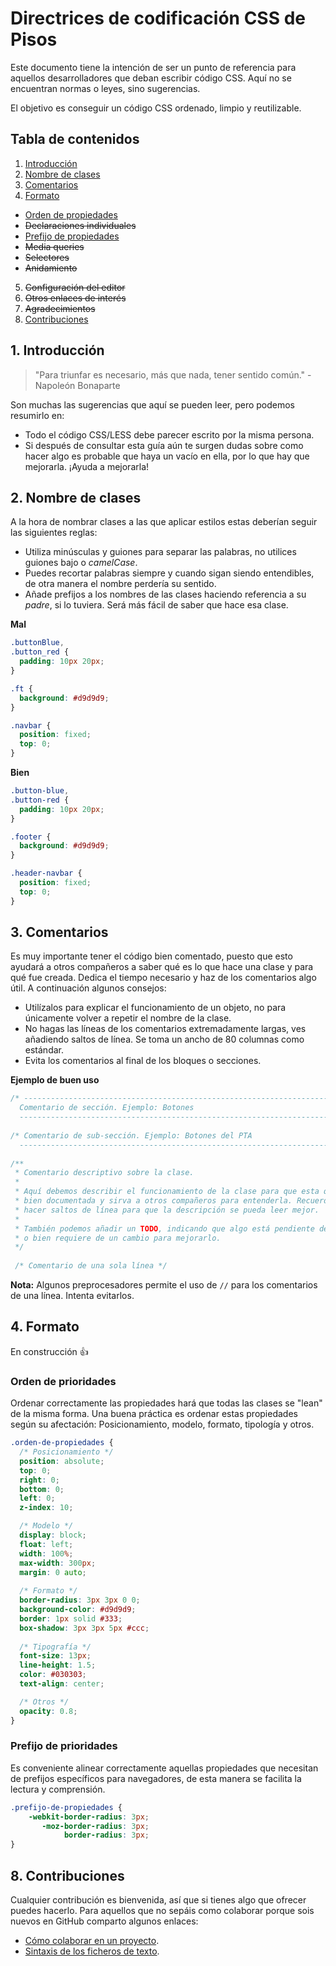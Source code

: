 # Directrices de codificación CSS de Pisos

Este documento tiene la intención de ser un punto de referencia para aquellos desarrolladores que deban escribir código CSS. Aquí no se encuentran normas o leyes, sino sugerencias.

El objetivo es conseguir un código CSS ordenado, limpio y reutilizable.


## Tabla de contenidos

1. [Introducción](#introduccion)
2. [Nombre de clases](#nombreclases)
3. [Comentarios](#comentarios)
4. [Formato](#formato)
  - [Orden de propiedades](#ordenprioridades)
  - ~~Declaraciones individuales~~
  - [Prefijo de propiedades](#prefijopropiedades)
  - ~~Media queries~~
  - ~~Selectores~~
  - ~~Anidamiento~~
5. ~~Configuración del editor~~
6. ~~Otros enlaces de interés~~
7. ~~Agradecimientos~~
8. [Contribuciones](#contribuciones)


<a name="introduccion"></a>
## 1. Introducción

> "Para triunfar es necesario, más que nada, tener sentido común." - Napoleón Bonaparte

Son muchas las sugerencias que aquí se pueden leer, pero podemos resumirlo en:
- Todo el código CSS/LESS debe parecer escrito por la misma persona.
- Si después de consultar esta guía aún te surgen dudas sobre como hacer algo es probable que haya un vacío en ella, por lo que hay que mejorarla. ¡Ayuda a mejorarla!


<a name="nombreclases"></a>
## 2. Nombre de clases

A la hora de nombrar clases a las que aplicar estilos estas deberían seguir las siguientes reglas:
- Utiliza minúsculas y guiones para separar las palabras, no utilices guiones bajo o *camelCase*.
- Puedes recortar palabras siempre y cuando sigan siendo entendibles, de otra manera el nombre perdería su sentido.
- Añade prefijos a los nombres de las clases haciendo referencia a su *padre*, si lo tuviera. Será más fácil de saber que hace esa clase.

**Mal**
```css
.buttonBlue,
.button_red {
  padding: 10px 20px;
}

.ft {
  background: #d9d9d9;
}

.navbar {
  position: fixed;
  top: 0;
}
```

**Bien**
```css
.button-blue,
.button-red {
  padding: 10px 20px;
}

.footer {
  background: #d9d9d9;
}

.header-navbar {
  position: fixed;
  top: 0;
}
```


<a name="comentarios"></a>
## 3. Comentarios
Es muy importante tener el código bien comentado, puesto que esto ayudará a otros compañeros a saber qué es lo que hace una clase y para qué fue creada. Dedica el tiempo necesario y haz de los comentarios algo útil. A continuación algunos consejos:
- Utilízalos para explicar el funcionamiento de un objeto, no para únicamente volver a repetir el nombre de la clase.
- No hagas las líneas de los comentarios extremadamente largas, ves añadiendo saltos de línea. Se toma un ancho de 80 columnas como estándar.
- Evita los comentarios al final de los bloques o secciones.

**Ejemplo de buen uso**
```css
/* --------------------------------------------------------------------------
  Comentario de sección. Ejemplo: Botones
  --------------------------------------------------------------------------- */
  
/* Comentario de sub-sección. Ejemplo: Botones del PTA
  --------------------------------------------------------------------------- */
  
/**
 * Comentario descriptivo sobre la clase.
 * 
 * Aquí debemos describir el funcionamiento de la clase para que esta quede
 * bien documentada y sirva a otros compañeros para entenderla. Recuerda 
 * hacer saltos de línea para que la descripción se pueda leer mejor.
 * 
 * También podemos añadir un TODO, indicando que algo está pendiente de hacer
 * o bien requiere de un cambio para mejorarlo.
 */
 
 /* Comentario de una sola línea */
```

**Nota:** Algunos preprocesadores permite el uso de `//` para los comentarios de una línea. Intenta evitarlos.


<a name="formato"></a>
## 4. Formato

En construcción :+1:

<a name="ordenprioridades"></a>
### Orden de prioridades

Ordenar correctamente las propiedades hará que todas las clases se "lean" de la misma forma. Una buena práctica es ordenar estas propiedades según su afectación: Posicionamiento, modelo, formato, tipología y otros.

```css
.orden-de-propiedades {
  /* Posicionamiento */
  position: absolute;
  top: 0;
  right: 0;
  bottom: 0;
  left: 0;
  z-index: 10;

  /* Modelo */
  display: block;
  float: left;
  width: 100%;
  max-width: 300px;
  margin: 0 auto;
  
  /* Formato */
  border-radius: 3px 3px 0 0;
  background-color: #d9d9d9;
  border: 1px solid #333;
  box-shadow: 3px 3px 5px #ccc;
  
  /* Tipografía */
  font-size: 13px;
  line-height: 1.5;
  color: #030303;
  text-align: center;

  /* Otros */
  opacity: 0.8;
}
```

<a name="profijopropiedades"></a>
### Prefijo de prioridades

Es conveniente alinear correctamente aquellas propiedades que necesitan de prefijos específicos para navegadores, de esta manera se facilita la lectura y comprensión.

```css
.prefijo-de-propiedades {
    -webkit-border-radius: 3px;
       -moz-border-radius: 3px;
            border-radius: 3px;
}

```

<a name="contribuciones"></a>
## 8. Contribuciones

Cualquier contribución es bienvenida, así que si tienes algo que ofrecer puedes hacerlo. Para aquellos que no sepáis como colaborar porque sois nuevos en GitHub comparto algunos enlaces:

- [Cómo colaborar en un proyecto](https://gist.github.com/BCasal/026e4c7f5c71418485c1).
- [Sintaxis de los ficheros de texto](https://help.github.com/articles/basic-writing-and-formatting-syntax/).
